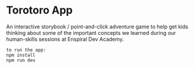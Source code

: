 # Torotoro App

An interactive storybook / point-and-click adventure game to help get kids thinking about some of the important concepts we learned during our human-skills sessions at Enspiral Dev Academy.

```
to run the app:
npm install
npm run dev
```